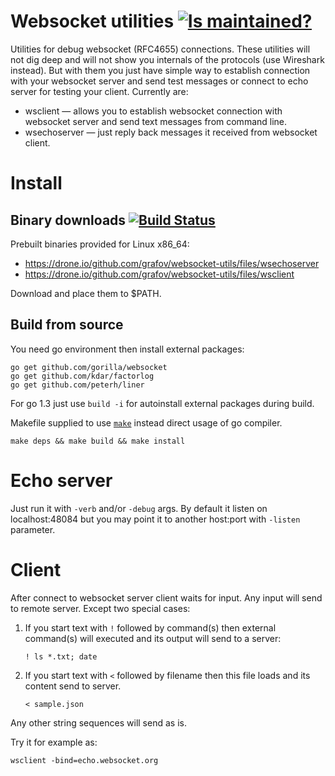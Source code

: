 Websocket utilities [![Is maintained?](http://stillmaintained.com/grafov/websocket-utils.png)](http://stillmaintained.com/grafov/websocket-utils)
===================

Utilities for debug websocket (RFC4655) connections.
These utilities will not dig deep and will not show you internals of the protocols (use Wireshark instead). But with them you just have simple way to establish connection with your websocket server and send test messages or connect to echo server for testing your client.
Currently are:

* wsclient — allows you to establish websocket connection with websocket server and send text messages from command line.
* wsechoserver — just reply back messages it received from websocket client.

Install
=======

Binary downloads [![Build Status](https://drone.io/github.com/grafov/websocket-utils/status.png)](https://drone.io/github.com/grafov/websocket-utils/latest)
----------------

Prebuilt binaries provided for Linux x86_64:

* https://drone.io/github.com/grafov/websocket-utils/files/wsechoserver
* https://drone.io/github.com/grafov/websocket-utils/files/wsclient

Download and place them to $PATH.

Build from source
-----------------

You need go environment then install external packages:

    go get github.com/gorilla/websocket
    go get github.com/kdar/factorlog
    go get github.com/peterh/liner

For go 1.3 just use `build -i` for autoinstall external packages during build.

Makefile supplied to use [`make`](http://www.gnu.org/software/make/) instead direct usage of go compiler.

    make deps && make build && make install

Echo server
===========

Just run it with `-verb` and/or `-debug` args. By default it listen on localhost:48084 but you may point it to another host:port with `-listen` parameter.

Client
======

After connect to websocket server client waits for input. Any input will send to remote server. Except two special cases:

1. If you start text with `!` followed by command(s) then external command(s) will executed and its output will send to a server:

    `! ls *.txt; date`

2. If you start text with `<` followed by filename then this file loads and its content send to server.

    `< sample.json`

Any other string sequences will send as is.

Try it for example as:

    wsclient -bind=echo.websocket.org
